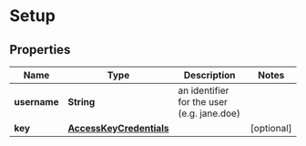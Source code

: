 

# Setup


## Properties

| Name | Type | Description | Notes |
|------------ | ------------- | ------------- | -------------|
|**username** | **String** | an identifier for the user (e.g. jane.doe) |  |
|**key** | [**AccessKeyCredentials**](AccessKeyCredentials.md) |  |  [optional] |




